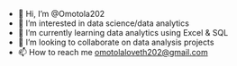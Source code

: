 - 👋 Hi, I’m @Omotola202
- 👀 I’m interested in data science/data analytics
- 🌱 I’m currently learning data analytics using Excel & SQL
- 💞️ I’m looking to collaborate on data analysis projects
- 📫 How to reach me omotolaloveth202@gmail.com

<!---
Omotola202/Omotola202 is a ✨ special ✨ repository because its `README.md` (this file) appears on your GitHub profile.
You can click the Preview link to take a look at your changes.
--->

